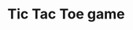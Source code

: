 # Tic Tac Toe game

<!-- A fun simple strategy game with attractive page layout.
Features:-
1) Two players "X" and "O".
2) Winner and Player's turn handler.
3) Winning combination highlighted.

Upcoming:-
1) Scoreboard.
2) Two browser game.
3) Login board. -->
